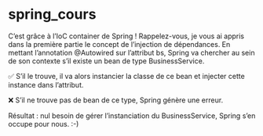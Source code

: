 # spring_cours
C’est grâce à l’IoC container de Spring ! Rappelez-vous, je vous ai appris dans la première partie le concept de l’injection de dépendances. En mettant l’annotation @Autowired sur l’attribut bs, Spring va chercher au sein de son contexte s’il existe un bean de type BusinessService. 

✅ S’il le trouve, il va alors instancier la classe de ce bean et injecter cette instance dans l’attribut. 

❌ S’il ne trouve pas de bean de ce type, Spring génère une erreur.

Résultat : nul besoin de gérer l’instanciation du BusinessService, Spring s’en occupe pour nous. :-)